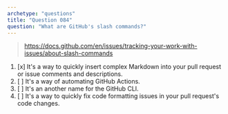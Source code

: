 ```yaml
---
archetype: "questions"
title: "Question 084"
question: "What are GitHub's slash commands?"
---
```


> https://docs.github.com/en/issues/tracking-your-work-with-issues/about-slash-commands
1. [x] It's a way to quickly insert complex Markdown into your pull request or issue comments and descriptions.
1. [ ] It's a way of automating GitHub Actions.
1. [ ] It's an another name for the GitHub CLI.
1. [ ] It's a way to quickly fix code formatting issues in your pull request's code changes.
